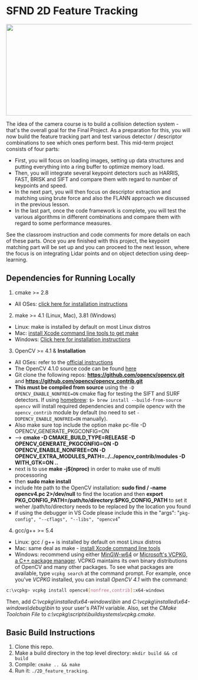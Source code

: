 # SFND 2D Feature Tracking

<img src="images/keypoints.png" width="820" height="248" />

The idea of the camera course is to build a collision detection system - that's the overall goal for the Final Project. As a preparation for this, you will now build the feature tracking part and test various detector / descriptor combinations to see which ones perform best. This mid-term project consists of four parts:

* First, you will focus on loading images, setting up data structures and putting everything into a ring buffer to optimize memory load. 
* Then, you will integrate several keypoint detectors such as HARRIS, FAST, BRISK and SIFT and compare them with regard to number of keypoints and speed. 
* In the next part, you will then focus on descriptor extraction and matching using brute force and also the FLANN approach we discussed in the previous lesson. 
* In the last part, once the code framework is complete, you will test the various algorithms in different combinations and compare them with regard to some performance measures. 

See the classroom instruction and code comments for more details on each of these parts. Once you are finished with this project, the keypoint matching part will be set up and you can proceed to the next lesson, where the focus is on integrating Lidar points and on object detection using deep-learning. 

## Dependencies for Running Locally
1. cmake >= 2.8
 * All OSes: [click here for installation instructions](https://cmake.org/install/)

2. make >= 4.1 (Linux, Mac), 3.81 (Windows)
 * Linux: make is installed by default on most Linux distros
 * Mac: [install Xcode command line tools to get make](https://developer.apple.com/xcode/features/)
 * Windows: [Click here for installation instructions](http://gnuwin32.sourceforge.net/packages/make.htm)

3. OpenCV >= 4.1 & **Installation**
 * All OSes: refer to the [official instructions](https://docs.opencv.org/master/df/d65/tutorial_table_of_content_introduction.html)
 * The OpenCV 4.1.0 source code can be found [here](https://github.com/opencv/opencv/tree/4.1.0)
 * Git clone the following repos: **https://github.com/opencv/opencv.git** and **https://github.com/opencv/opencv_contrib.git**
 * **This must be compiled from source** using the `-D OPENCV_ENABLE_NONFREE=ON` cmake flag for testing the SIFT and SURF detectors. If using [homebrew](https://brew.sh/): `$> brew install --build-from-source opencv` will install required dependencies and compile opencv with the `opencv_contrib` module by default (no need to set `-DOPENCV_ENABLE_NONFREE=ON` manually). 
 * Also make sure top include the option make pc-file -D OPENCV_GENERATE_PKGCONFIG=ON
 * --> **cmake -D CMAKE_BUILD_TYPE=RELEASE -D OPENCV_GENERATE_PKGCONFIG=ON -D OPENCV_ENABLE_NONFREE=ON -D OPENCV_EXTRA_MODULES_PATH=../../opencv_contrib/modules -D WITH_GTK=ON ..**
 * next is to use **make -j$(nproc)** in order to make use of multi processoring
 * then **sudo make install**
 * include hte path to the OpenCV installation: **sudo find / -name opencv4.pc 2>/dev/null** to find the location and then **export PKG_CONFIG_PATH=/path/to/directory:$PKG_CONFIG_PATH** to set it weher /path/to/directory needs to be replaced by the location you found
 * if using the debugger in VS Code please include this in the "args": "`pkg-config",
                                                                        "--cflags",
                                                                        "--libs",
                                                                        "opencv4`"
4. gcc/g++ >= 5.4
  * Linux: gcc / g++ is installed by default on most Linux distros
  * Mac: same deal as make - [install Xcode command line tools](https://developer.apple.com/xcode/features/)
  * Windows: recommend using either [MinGW-w64](http://mingw-w64.org/doku.php/start) or [Microsoft's VCPKG, a C++ package manager](https://docs.microsoft.com/en-us/cpp/build/install-vcpkg?view=msvc-160&tabs=windows). VCPKG maintains its own binary distributions of OpenCV and many other packages. To see what packages are available, type `vcpkg search` at the command prompt. For example, once you've _VCPKG_ installed, you can install _OpenCV 4.1_ with the command:
```bash
c:\vcpkg> vcpkg install opencv4[nonfree,contrib]:x64-windows
```
Then, add *C:\vcpkg\installed\x64-windows\bin* and *C:\vcpkg\installed\x64-windows\debug\bin* to your user's _PATH_ variable. Also, set the _CMake Toolchain File_ to *c:\vcpkg\scripts\buildsystems\vcpkg.cmake*.


## Basic Build Instructions

1. Clone this repo.
2. Make a build directory in the top level directory: `mkdir build && cd build`
3. Compile: `cmake .. && make`
4. Run it: `./2D_feature_tracking`.
